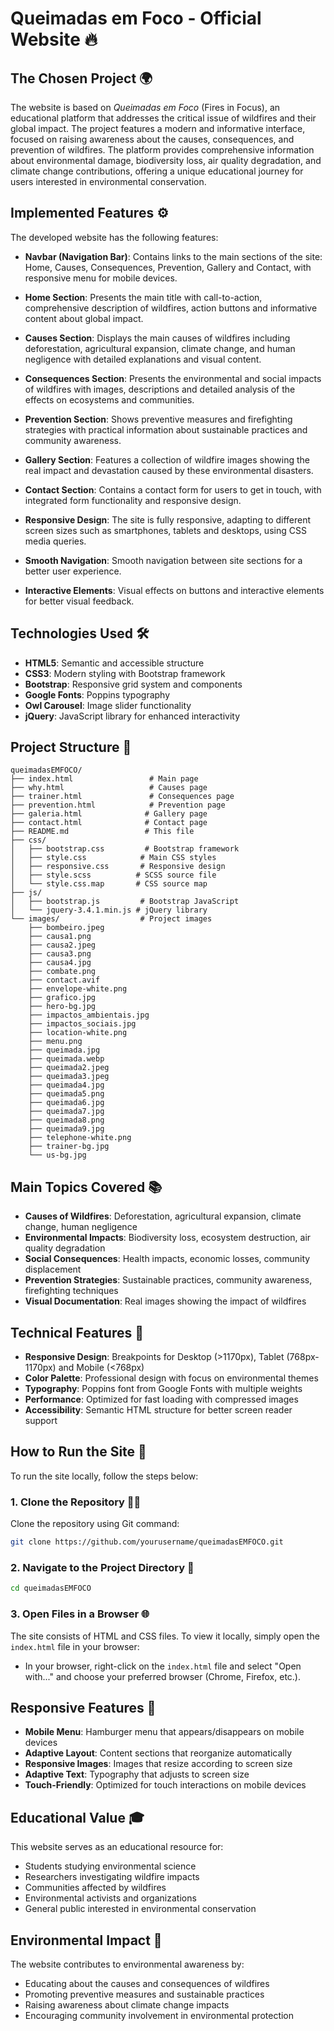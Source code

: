 # Queimadas em Foco - Official Website 🔥

## The Chosen Project 🌍

The website is based on *Queimadas em Foco* (Fires in Focus), an educational platform that addresses the critical issue of wildfires and their global impact. The project features a modern and informative interface, focused on raising awareness about the causes, consequences, and prevention of wildfires. The platform provides comprehensive information about environmental damage, biodiversity loss, air quality degradation, and climate change contributions, offering a unique educational journey for users interested in environmental conservation.

## Implemented Features ⚙️

The developed website has the following features:

- **Navbar (Navigation Bar)**: Contains links to the main sections of the site: Home, Causes, Consequences, Prevention, Gallery and Contact, with responsive menu for mobile devices.
  
- **Home Section**: Presents the main title with call-to-action, comprehensive description of wildfires, action buttons and informative content about global impact.

- **Causes Section**: Displays the main causes of wildfires including deforestation, agricultural expansion, climate change, and human negligence with detailed explanations and visual content.

- **Consequences Section**: Presents the environmental and social impacts of wildfires with images, descriptions and detailed analysis of the effects on ecosystems and communities.

- **Prevention Section**: Shows preventive measures and firefighting strategies with practical information about sustainable practices and community awareness.

- **Gallery Section**: Features a collection of wildfire images showing the real impact and devastation caused by these environmental disasters.

- **Contact Section**: Contains a contact form for users to get in touch, with integrated form functionality and responsive design.

- **Responsive Design**: The site is fully responsive, adapting to different screen sizes such as smartphones, tablets and desktops, using CSS media queries.

- **Smooth Navigation**: Smooth navigation between site sections for a better user experience.

- **Interactive Elements**: Visual effects on buttons and interactive elements for better visual feedback.

## Technologies Used 🛠️

- **HTML5**: Semantic and accessible structure
- **CSS3**: Modern styling with Bootstrap framework
- **Bootstrap**: Responsive grid system and components
- **Google Fonts**: Poppins typography
- **Owl Carousel**: Image slider functionality
- **jQuery**: JavaScript library for enhanced interactivity

## Project Structure 📁

```
queimadasEMFOCO/
├── index.html                 # Main page
├── why.html                   # Causes page
├── trainer.html               # Consequences page
├── prevention.html            # Prevention page
├── galeria.html              # Gallery page
├── contact.html              # Contact page
├── README.md                 # This file
├── css/
│   ├── bootstrap.css         # Bootstrap framework
│   ├── style.css            # Main CSS styles
│   ├── responsive.css       # Responsive design
│   ├── style.scss          # SCSS source file
│   └── style.css.map       # CSS source map
├── js/
│   ├── bootstrap.js         # Bootstrap JavaScript
│   └── jquery-3.4.1.min.js # jQuery library
└── images/                  # Project images
    ├── bombeiro.jpeg
    ├── causa1.png
    ├── causa2.jpeg
    ├── causa3.png
    ├── causa4.jpg
    ├── combate.png
    ├── contact.avif
    ├── envelope-white.png
    ├── grafico.jpg
    ├── hero-bg.jpg
    ├── impactos_ambientais.jpg
    ├── impactos_sociais.jpg
    ├── location-white.png
    ├── menu.png
    ├── queimada.jpg
    ├── queimada.webp
    ├── queimada2.jpeg
    ├── queimada3.jpeg
    ├── queimada4.jpg
    ├── queimada5.png
    ├── queimada6.jpg
    ├── queimada7.jpg
    ├── queimada8.png
    ├── queimada9.jpg
    ├── telephone-white.png
    ├── trainer-bg.jpg
    └── us-bg.jpg
```

## Main Topics Covered 📚

- **Causes of Wildfires**: Deforestation, agricultural expansion, climate change, human negligence
- **Environmental Impacts**: Biodiversity loss, ecosystem destruction, air quality degradation
- **Social Consequences**: Health impacts, economic losses, community displacement
- **Prevention Strategies**: Sustainable practices, community awareness, firefighting techniques
- **Visual Documentation**: Real images showing the impact of wildfires

## Technical Features 🔧

- **Responsive Design**: Breakpoints for Desktop (>1170px), Tablet (768px-1170px) and Mobile (<768px)
- **Color Palette**: Professional design with focus on environmental themes
- **Typography**: Poppins font from Google Fonts with multiple weights
- **Performance**: Optimized for fast loading with compressed images
- **Accessibility**: Semantic HTML structure for better screen reader support

## How to Run the Site 🚀

To run the site locally, follow the steps below:

### 1. Clone the Repository 🧑‍💻

Clone the repository using Git command:

```bash
git clone https://github.com/yourusername/queimadasEMFOCO.git
```

### 2. Navigate to the Project Directory 📂

```bash
cd queimadasEMFOCO
```

### 3. Open Files in a Browser 🌐

The site consists of HTML and CSS files. To view it locally, simply open the `index.html` file in your browser:

- In your browser, right-click on the `index.html` file and select "Open with..." and choose your preferred browser (Chrome, Firefox, etc.).

## Responsive Features 📱

- **Mobile Menu**: Hamburger menu that appears/disappears on mobile devices
- **Adaptive Layout**: Content sections that reorganize automatically
- **Responsive Images**: Images that resize according to screen size
- **Adaptive Text**: Typography that adjusts to screen size
- **Touch-Friendly**: Optimized for touch interactions on mobile devices

## Educational Value 🎓

This website serves as an educational resource for:
- Students studying environmental science
- Researchers investigating wildfire impacts
- Communities affected by wildfires
- Environmental activists and organizations
- General public interested in environmental conservation

## Environmental Impact 🌱

The website contributes to environmental awareness by:
- Educating about the causes and consequences of wildfires
- Promoting preventive measures and sustainable practices
- Raising awareness about climate change impacts
- Encouraging community involvement in environmental protection
